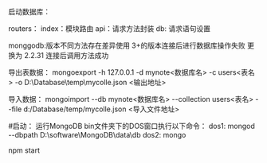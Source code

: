 启动数据库：

routers：
index：模块路由
api：请求方法封装
db: 请求语句设置

monggodb:版本不同方法存在差异使用  3+的版本连接后进行数据库操作失败   更换为 2.2.31  连接后调用方法成功

导出表数据：
mongoexport -h 127.0.0.1 -d mynote<数据库名> -c users<表名> -o D:\Database\temp\mycolle.json <输出地址>

导入数据：
mongoimport --db mynote<数据库名> --collection users<表名> --file d:/Database/temp/mycolle.json <导入文件地址>


#启动：
运行MongoDB bin文件夹下的DOS窗口执行以下命令：
dos1: mongod --dbpath D:\software\MongoDB\data\db
dos2: mongo


npm start
